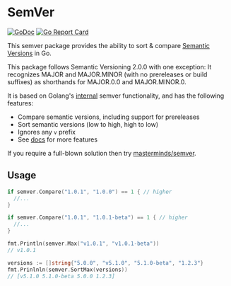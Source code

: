 # SemVer

[![GoDoc](https://godoc.org/github.com/axllent/semver?status.svg)](https://godoc.org/github.com/axllent/semver)
[![Go Report Card](https://goreportcard.com/badge/github.com/axllent/semver)](https://goreportcard.com/report/github.com/axllent/semver)

This semver package provides the ability to sort & compare [Semantic Versions](https://semver.org/) in Go. 

This package follows Semantic Versioning 2.0.0 with one exception: It recognizes MAJOR and MAJOR.MINOR (with no prereleases or build suffixes) as shorthands for MAJOR.0.0 and MAJOR.MINOR.0.

It is based on Golang's [internal](https://github.com/golang/tools/blob/master/internal/semver/semver.go) semver functionality, and has the following features:

- Compare semantic versions, including support for prereleases
- Sort semantic versions (low to high, high to low)
- Ignores any `v` prefix
- See [docs](https://godoc.org/github.com/axllent/semver) for more features

If you require a full-blown solution then try [masterminds/semver](https://github.com/masterminds/semver).


## Usage

```go
if semver.Compare("1.0.1", "1.0.0") == 1 { // higher
  //...
}

if semver.Compare("1.0.1", "1.0.1-beta") == 1 { // higher
  //...
}

fmt.Println(semver.Max("v1.0.1", "v1.0.1-beta"))
// v1.0.1

versions := []string{"5.0.0", "v5.1.0", "5.1.0-beta", "1.2.3"}
fmt.Prinlnln(semver.SortMax(versions))
// [v5.1.0 5.1.0-beta 5.0.0 1.2.3]
```
